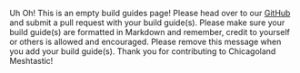 Uh Oh! This is an empty build guides page! Please head over to our [GitHub](https://github.com/chicagolandmesh/chicagolandmesh.org) and submit a pull request with your build guide(s). Please make sure your build guide(s) are formatted in Markdown and remember, credit to yourself or others is allowed and encouraged. Please remove this message when you add your build guide(s). Thank you for contributing to Chicagoland Meshtastic!